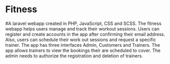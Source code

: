 # Fitness
#A laravel webapp created in PHP, JavaScript, CSS and SCSS. The fitness webapp helps users manage and track their workout sessions. Users can register and create accounts in the app after confirming their email address. Also, users can schedule their work out sessions and request a specific trainer. The app has three interfaces Admin, Customers and Trainers. The app allows trainers to view the bookings their are scheduled to cover. The admin needs to authorize the registration and deletion of trainers. 
